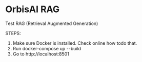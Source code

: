 # OrbisAI RAG

Test RAG (Retrieval Augmented Generation)

STEPS:

1. Make sure Docker is installed. Check online how todo that. 
2. Run  docker-compose up --build
3. Go to http://localhost:8501